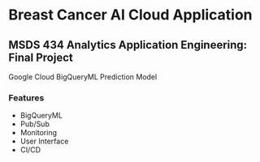 # Breast Cancer AI Cloud Application

## MSDS 434 Analytics Application Engineering: Final Project

Google Cloud BigQueryML Prediction Model

### Features
- BigQueryML
- Pub/Sub
- Monitoring
- User Interface
- CI/CD